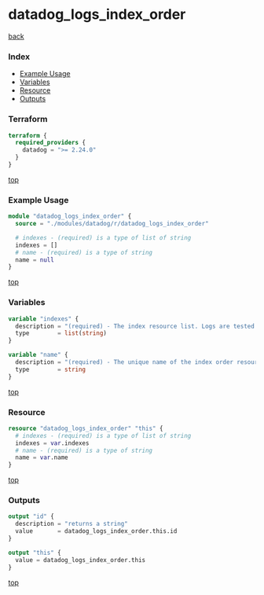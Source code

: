 # datadog_logs_index_order

[back](../datadog.md)

### Index

- [Example Usage](#example-usage)
- [Variables](#variables)
- [Resource](#resource)
- [Outputs](#outputs)

### Terraform

```terraform
terraform {
  required_providers {
    datadog = ">= 2.24.0"
  }
}
```

[top](#index)

### Example Usage

```terraform
module "datadog_logs_index_order" {
  source = "./modules/datadog/r/datadog_logs_index_order"

  # indexes - (required) is a type of list of string
  indexes = []
  # name - (required) is a type of string
  name = null
}
```

[top](#index)

### Variables

```terraform
variable "indexes" {
  description = "(required) - The index resource list. Logs are tested against the query filter of each index one by one following the order of the list."
  type        = list(string)
}

variable "name" {
  description = "(required) - The unique name of the index order resource."
  type        = string
}
```

[top](#index)

### Resource

```terraform
resource "datadog_logs_index_order" "this" {
  # indexes - (required) is a type of list of string
  indexes = var.indexes
  # name - (required) is a type of string
  name = var.name
}
```

[top](#index)

### Outputs

```terraform
output "id" {
  description = "returns a string"
  value       = datadog_logs_index_order.this.id
}

output "this" {
  value = datadog_logs_index_order.this
}
```

[top](#index)